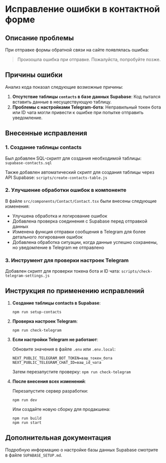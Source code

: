 # Исправление ошибки в контактной форме

## Описание проблемы

При отправке формы обратной связи на сайте появлялась ошибка:

> Произошла ошибка при отправке. Пожалуйста, попробуйте позже.

## Причины ошибки

Анализ кода показал следующие возможные причины:

1. **Отсутствие таблицы `contacts` в базе данных Supabase**: Код пытался вставить данные в несуществующую таблицу.
2. **Проблемы с настройками Telegram-бота**: Неправильный токен бота или ID чата могли привести к ошибке при попытке отправить уведомление.

## Внесенные исправления

### 1. Создание таблицы contacts

Был добавлен SQL-скрипт для создания необходимой таблицы: `supabase-contacts.sql`

Также добавлен автоматический скрипт для создания таблицы через API Supabase: `scripts/create-contacts-table.js`

### 2. Улучшение обработки ошибок в компоненте

В файле `src/components/Contact/Contact.tsx` были внесены следующие изменения:

- Улучшена обработка и логирование ошибок
- Добавлена проверка соединения с Supabase перед отправкой данных
- Изменена функция отправки сообщения в Telegram для более детального логирования ошибок
- Добавлена обработка ситуации, когда данные успешно сохранены, но уведомление в Telegram не отправлено

### 3. Инструмент для проверки настроек Telegram

Добавлен скрипт для проверки токена бота и ID чата: `scripts/check-telegram-settings.js`

## Инструкция по применению исправлений

1. **Создание таблицы contacts в Supabase**:

   ```
   npm run setup-contacts
   ```

2. **Проверка настроек Telegram**:

   ```
   npm run check-telegram
   ```

3. **Если настройки Telegram не работают**:

   Обновите значения в файле `.env` или `.env.local`:

   ```
   NEXT_PUBLIC_TELEGRAM_BOT_TOKEN=ваш_токен_бота
   NEXT_PUBLIC_TELEGRAM_CHAT_ID=ваш_id_чата
   ```

   Затем перезапустите проверку: `npm run check-telegram`

4. **После внесения всех изменений**:

   Перезапустите сервер разработки:

   ```
   npm run dev
   ```

   Или создайте новую сборку для продакшена:

   ```
   npm run build
   npm run start
   ```

## Дополнительная документация

Подробную информацию о настройке базы данных Supabase смотрите в файле `SUPABASE_SETUP.md`.
